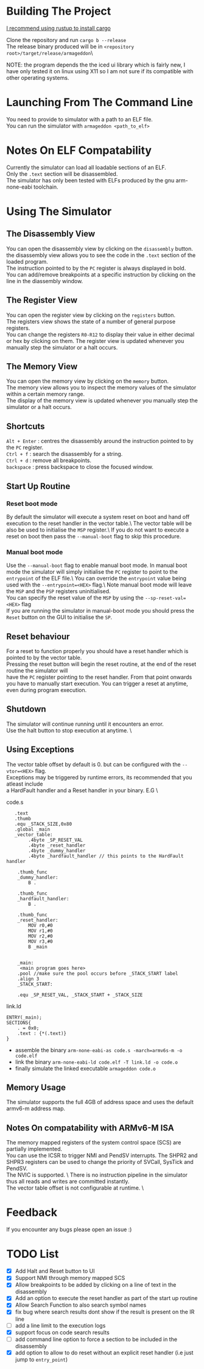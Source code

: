 # Building The Project
[I recommend using rustup to install cargo](https://doc.rust-lang.org/book/ch01-01-installation.html)

Clone the repository and run `cargo b --release`\
The release binary produced will be in  `<repository root>/target/release/armageddon`\ 

NOTE: the program depends the the iced ui library which is fairly new, I have only tested it 
on linux using X11 so I am not sure if its compatible with other operating systems. 
# Launching From The Command Line
You need to provide to simulator with a path to an ELF file.\
You can run the simulator with  `armageddon <path_to_elf>`

# Notes On ELF Compatability
Currently the simulator can load all loadable sections of an ELF.\
Only the `.text` section will be disassembled.\
The simulator has only been tested with ELFs produced by the gnu arm-none-eabi toolchain.

# Using The Simulator

## The Disassembly View
You can open the disassembly view by clicking on the `disassembly` button. \
the disassembly view allows you to see the code in the `.text` section of the loaded program. \
The instruction pointed to by the `PC` register is always displayed in bold. \
You can add/remove breakpoints at a specific instruction by clicking on the line in the diassembly window. 

## The Register View
You can open the register view by clicking on the `registers` button. \
The registers view shows the state of a number of general purpose registers. \
You can change the registers `R0-R12` to display their value in either decimal or hex
by clicking on them.
The register view is updated whenever you manually step the simulator or a halt occurs.

## The Memory View
You can open the memory view by clicking on the `memory` button. \
The memory view allows you to inspect the memory values of the simulator within a certain memory range. \
The display of the memory view is updated whenever you manually step the simulator or a halt occurs.

## Shortcuts
`Alt + Enter` : centres the disassembly around the instruction pointed to by the `PC` register. \
`Ctrl + f` : search the disassembly for a string. \
`Ctrl + d` : remove all breakpoints. \
`backspace` : press backspace to close the focused window. 

## Start Up Routine
### Reset boot mode
By default the simulator will execute a system reset on boot and hand off 
execution to the reset handler in the vector table.\ 
The vector table will be also be used to initialise the `MSP` register.\ 
If you do not want to execute a reset on boot then pass the `--manual-boot` flag to skip this procedure. 

### Manual boot mode
Use the `--manual-boot` flag to enable manual boot mode. 
In manual boot mode the simulator will simply initialise the `PC` register to point to the `entrypoint` of the ELF file.\ 
You can override the `entrypoint` value being used with the `--entrypoint=<HEX>` flag.\ 
Note manual boot mode will leave the `MSP` and the `PSP` registers uninitialised.\
You can specify the reset value of the `MSP` by using the `--sp-reset-val=<HEX>` flag  \
If you are running the simulator in manual-boot mode you should press the `Reset` button on the GUI to initialise
the `SP`. 

## Reset behaviour
For a reset to function properly you should have a reset handler which is pointed to by the vector table. \
Pressing the reset button will begin the reset routine, at the end of the reset routine the simulator will \
have the `PC` register pointing to the reset handler. From that point onwards you have to manually start execution.
You can trigger a reset at anytime, even during program execution.

## Shutdown
The simulator will continue running until it encounters an error. \
Use the halt button to stop execution at anytime. \

## Using Exceptions
The vector table offset by default is 0. but can be configured with the `--vtor=<HEX>` flag.\
Exceptions may be triggered by runtime errors, its recommended that you atleast include \
a HardFault handler and a Reset handler in your binary.  E.G \

code.s
```
   .text
   .thumb
   .equ _STACK_SIZE,0x80
   .global _main
   _vector_table:
        .4byte _SP_RESET_VAL
        .4byte _reset_handler
        .4byte _dummy_handler
        .4byte _hardfault_handler // this points to the HardFault handler
    
    .thumb_func
    _dummy_handler:
        B .
        
    .thumb_func
    _hardfault_handler:
        B .

    .thumb_func
    _reset_handler:
        MOV r0,#0
        MOV r1,#0
        MOV r2,#0
        MOV r3,#0
        B _main
        
        
    _main:
     <main program goes here>
    .pool //make sure the pool occurs before _STACK_START label
    .align 3
    _STACK_START:

    .equ _SP_RESET_VAL, _STACK_START + _STACK_SIZE
```

link.ld
```
ENTRY(_main);
SECTIONS{
    . = 0x0;
    .text : {*(.text)}
}
```
* assemble the binary `arm-none-eabi-as code.s -march=armv6s-m -o code.elf`
* link the binary `arm-none-eabi-ld code.elf -T link.ld -o code.o`
* finally simulate the linked executable `armageddon code.o` 

## Memory Usage
The simulator supports the full 4GB of address space and uses the default armv6-m address map.

## Notes On compatability with ARMv6-M ISA 
The memory mapped registers of the system control space (SCS) are partially implemented.\
You can use the ICSR to trigger NMI and PendSV interrupts. 
The SHPR2 and SHPR3 registers can be used to change the priority of SVCall, SysTick and PendSV. \
The NVIC is supported. \ 
There is no instruction pipeline in the simulator thus all reads and writes are committed instantly. \
The vector table offset is not configurable at runtime. \

# Feedback
If you encounter any bugs please open an issue :)

# TODO List
- [x] Add Halt and Reset button to UI
- [x] Support NMI through memory mapped SCS
- [x] Allow breakpoints to be added by clicking on a line of text in the disassembly
- [x] Add an option to  execute the reset handler as part of the start up routine
- [x] Allow Search Function to also search symbol names
- [x] fix bug where search results dont show if the result is present on the IR line
- [ ] add a line limit to the execution logs
- [x] support focus on code search results
- [ ] add command line option to force a section to be included in the disassembly
- [x] add option to allow to do reset without an explicit reset handler (i.e just jump to `entry_point`) 
